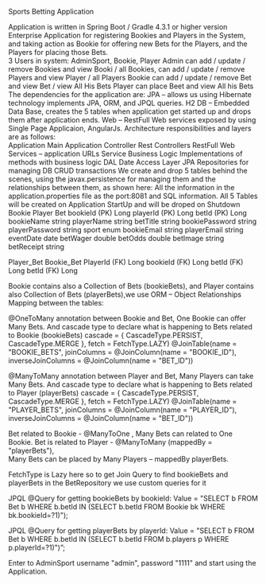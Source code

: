 Sports Betting Application  

Application is written in Spring Boot / Gradle 4.3.1 or higher version 
Enterprise Application for registering Bookies and Players in the System, and taking action as Bookie for offering new Bets for the Players, and the Players for placing those Bets.  
3 Users in system: AdminSport, Bookie, Player 
Admin can add / update / remove Bookies and view Booki / all Bookies, can add / update / remove Players and view Player / all Players Bookie can add / update / remove Bet and view Bet / view All His Bets Player can place Beet and view All his Bets 
The dependencies for the application are: 
JPA – allows us using Hibernate technology implements JPA, ORM, and JPQL queries. 
H2 DB – Embedded Data Base, creates the 5 tables when application get started up and drops them after application ends. 
Web – RestFull Web services exposed by using Single Page Applicaion, AngularJs. 
Architecture responsibilities and layers are as follows:  
Application Main Application  Controller Rest Controllers RestFull Web Services – application URLs  Service Business Logic Implementations of methods with business logic DAL Date Access Layer JPA Repositories for managing DB CRUD transactions We create and drop 5 tables behind the scenes, using the javax.persistence for managing them and the relationships between them, as shown here: 
All the information in the application.properties file as the port:8081 and SQL information. 
All 5 Tables will be created on Application StartUp and will be droped on Shutdown 
Bookie Player Bet bookieId (PK) Long playerId (PK) Long betId (PK) Long bookieName string playerName string betTitle string bookiePassword string playerPassword string sport enum bookieEmail string playerEmail string eventDate date   betWager double   betOdds double   betImage string   betReceipt string 
 
Player_Bet Bookie_Bet PlayerId (FK) Long bookieId (FK) Long betId (FK) Long betId (FK) Long 
 
 

 
Bookie contains also a Collection of Bets (bookieBets), and Player contains also Collection of Bets (playerBets),we use ORM – Object Relationships Mapping between the tables:  
 
@OneToMany annotation between Bookie and Bet, One Bookie can offer Many Bets. 
And cascade type to declare what is happening to Bets related to Bookie (bookieBets) 
cascade = { CascadeType.PERSIST, CascadeType.MERGE }, fetch = FetchType.LAZY) 
@JoinTable(name = "BOOKIE_BETS", joinColumns = @JoinColumn(name = "BOOKIE_ID"), inverseJoinColumns = @JoinColumn(name = "BET_ID")) 
 
@ManyToMany annotation between Player and Bet, Many Players can take Many Bets. 
And cascade type to declare what is happening to Bets related to Player (playerBets) 
cascade = { CascadeType.PERSIST, CascadeType.MERGE }, fetch = FetchType.LAZY) 
@JoinTable(name = "PLAYER_BETS", joinColumns = @JoinColumn(name = "PLAYER_ID"), inverseJoinColumns = @JoinColumn(name = "BET_ID")) 
 
Bet related to Bookie - @ManyToOne , Many Bets can related to One Bookie. 
Bet is related to Player - @ManyToMany (mappedBy = "playerBets"),  
Many Bets can be placed by Many Players – mappedBy playerBets. 
 
FetchType is Lazy here so to get Join Query to find bookieBets and playerBets in the BetRepository we use custom queries for it 
 
JPQL @Query for getting bookieBets by bookieId: 
Value = "SELECT b FROM Bet b WHERE b.betId IN (SELECT b.betId FROM Bookie bk WHERE bk.bookieId=?1)"); 
 
JPQL @Query for getting playerBets by playerId: 
Value = "SELECT b FROM Bet b WHERE b.betId IN (SELECT b.betId FROM b.players p WHERE p.playerId=?1)")”; 
 
 

 
 
Enter to AdminSport username "admin", password "1111" and start using the Application. 
 
 
 
 
